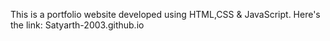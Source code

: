 This is a portfolio website developed using HTML,CSS & JavaScript.
Here's the link:
Satyarth-2003.github.io
